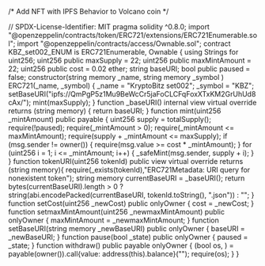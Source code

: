 /* Add NFT with IPFS Behavior to Volcano coin */

// SPDX-License-Identifier: MIT
pragma solidity ^0.8.0;
import "@openzeppelin/contracts/token/ERC721/extensions/ERC721Enumerable.sol";
import "@openzeppelin/contracts/access/Ownable.sol";
contract KBZ_set002_ENUM is ERC721Enumerable, Ownable {
  using Strings for uint256;
  uint256 public maxSupply = 22;
  uint256 public maxMintAmount = 22;
  uint256 public cost = 0.02 ether;
  string baseURI;
  bool public paused = false;
  constructor(string memory _name, string memory _symbol
  ) ERC721(_name, _symbol) {
    _name = "KryptoBitz set002";
    _symbol = "KBZ";
    setBaseURI("ipfs://QmPgP5z1Mu9BeWcCr5jaFoCLCFqFoxXTxKM2GrUhUd8cAx/");
    mint(maxSupply);
  }
  function _baseURI() internal view virtual override returns (string memory) {
    return baseURI;
  }
  function mint(uint256 _mintAmount) public payable {
    uint256 supply = totalSupply();
    require(!paused);
    require(_mintAmount > 0);
    require(_mintAmount <= maxMintAmount);
    require(supply + _mintAmount <= maxSupply);
    if (msg.sender != owner()) {
      require(msg.value >= cost * _mintAmount);
    }
    for (uint256 i = 1; i <= _mintAmount; i++) {
      _safeMint(msg.sender, supply + i);
    }
  }
  function tokenURI(uint256 tokenId) public view virtual override returns (string memory){
    require(_exists(tokenId),"ERC721Metadata: URI query for nonexistent token");
    string memory currentBaseURI = _baseURI();
    return bytes(currentBaseURI).length > 0
        ? string(abi.encodePacked(currentBaseURI, tokenId.toString(), ".json"))
        : "";
  }
  function setCost(uint256 _newCost) public onlyOwner {
    cost = _newCost;
  }
  function setmaxMintAmount(uint256 _newmaxMintAmount) public onlyOwner {
    maxMintAmount = _newmaxMintAmount;
  }
  function setBaseURI(string memory _newBaseURI) public onlyOwner {
    baseURI = _newBaseURI;
  }
  function pause(bool _state) public onlyOwner {
    paused = _state;
  }
  function withdraw() public payable onlyOwner {
    (bool os, ) = payable(owner()).call{value: address(this).balance}("");
    require(os);
  }
}